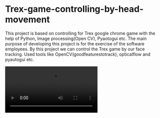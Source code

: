 # Trex-game-controlling-by-head-movement
This project is based on controlling for Trex google chrome game with the help of Python, Image processing(Open CV), Pyaotogui etc. The main purpose of developing this project is for the exercise of the software employees. By this project we can control the Trex game by our face tracking.
Used tools like OpenCV(goodfeaturestotrack), opticalflow and pyautogui etc.

<video src="C:\Users\P.Harish Kumar\Desktop\Python\facedetect">
